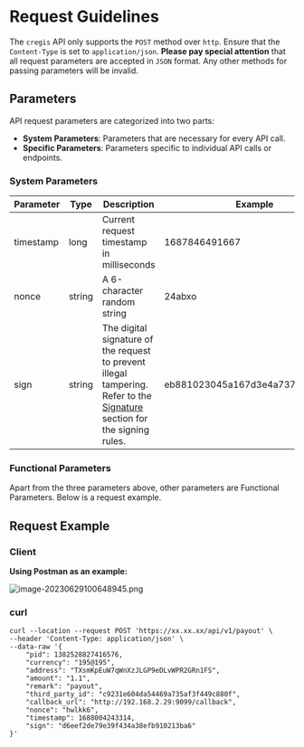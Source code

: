 # Request Guidelines

The `cregis` API only supports the `POST` method over `http`. Ensure that the `Content-Type` is set to `application/json`. **Please pay special attention** that all request parameters are accepted in `JSON` format. Any other methods for passing parameters will be invalid.

## Parameters

API request parameters are categorized into two parts: 
- **System Parameters**: Parameters that are necessary for every API call.
- **Specific Parameters**: Parameters specific to individual API calls or endpoints.



### System Parameters

| Parameter        | Type     | Description                                                        | Example                              | Required |
| --------- | ------ | --------------------------------------------------------- | -------------------------------- | ---- |
| timestamp | long   | Current request timestamp in milliseconds                                              | 1687846491667                    | yes    |
| nonce     | string | A 6-character random string                                                  | 24abxo                           | yes    |
| sign      | string | The digital signature of the request to prevent illegal tampering. Refer to the [Signature](signature.md) section for the signing rules. | eb881023045a167d3e4a7378bc212f53 | yes    |

### Functional Parameters

Apart from the three parameters above, other parameters are Functional Parameters. Below is a request example.

## Request Example

### Client

**Using Postman as an example:**&#x20;

![image-20230629100648945.png](https://api.apifox.cn/api/v1/projects/2923699/resources/393696/image-preview)

### curl

```
curl --location --request POST 'https://xx.xx.xx/api/v1/payout' \
--header 'Content-Type: application/json' \
--data-raw '{
    "pid": 1382528827416576,
    "currency": "195@195",
    "address": "TXsmKpEuW7qWnXzJLGP9eDLvWPR2GRn1FS",
    "amount": "1.1",
    "remark": "payout",
    "third_party_id": "c9231e604da54469a735af3f449c880f",
    "callback_url": "http://192.168.2.29:9099/callback",
    "nonce": "hwlkk6",
    "timestamp": 1688004243314,
    "sign": "d6eef2de79e39f434a38efb910213ba6"
}'
```
